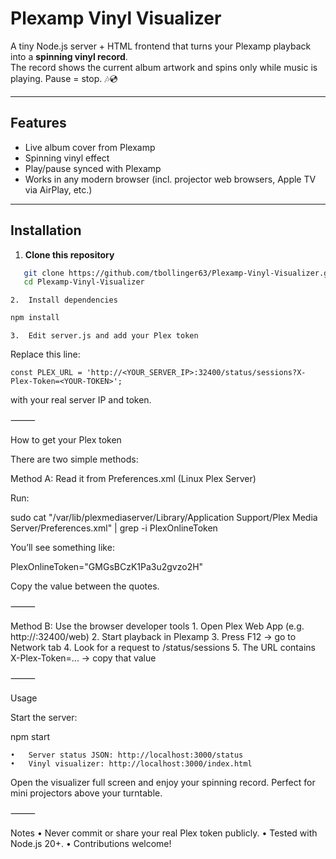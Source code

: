 

# Plexamp Vinyl Visualizer

A tiny Node.js server + HTML frontend that turns your Plexamp playback into a **spinning vinyl record**.  
The record shows the current album artwork and spins only while music is playing. Pause = stop. 🎶💿

---

##  Features
- Live album cover from Plexamp
- Spinning vinyl effect
- Play/pause synced with Plexamp
- Works in any modern browser (incl. projector web browsers, Apple TV via AirPlay, etc.)

---

##  Installation

1. **Clone this repository**

```bash
   git clone https://github.com/tbollinger63/Plexamp-Vinyl-Visualizer.git
   cd Plexamp-Vinyl-Visualizer
```

	2.	Install dependencies

```bash
npm install
```


	3.	Edit server.js and add your Plex token
Replace this line:

```
const PLEX_URL = 'http://<YOUR_SERVER_IP>:32400/status/sessions?X-Plex-Token=<YOUR-TOKEN>';
```

with your real server IP and token.

⸻

How to get your Plex token

There are two simple methods:

Method A: Read it from Preferences.xml (Linux Plex Server)

Run:

sudo cat "/var/lib/plexmediaserver/Library/Application Support/Plex Media Server/Preferences.xml" | grep -i PlexOnlineToken

You’ll see something like:

PlexOnlineToken="GMGsBCzK1Pa3u2gvzo2H"

Copy the value between the quotes.

⸻

Method B: Use the browser developer tools
	1.	Open Plex Web App (e.g. http://<your-server-ip>:32400/web)
	2.	Start playback in Plexamp
	3.	Press F12 → go to Network tab
	4.	Look for a request to /status/sessions
	5.	The URL contains X-Plex-Token=... → copy that value

⸻

 Usage

Start the server:

npm start

	•	Server status JSON: http://localhost:3000/status
	•	Vinyl visualizer: http://localhost:3000/index.html

Open the visualizer full screen and enjoy your spinning record. Perfect for mini projectors above your turntable.

⸻

 Notes
	•	Never commit or share your real Plex token publicly.
	•	Tested with Node.js 20+.
	•	Contributions welcome!



